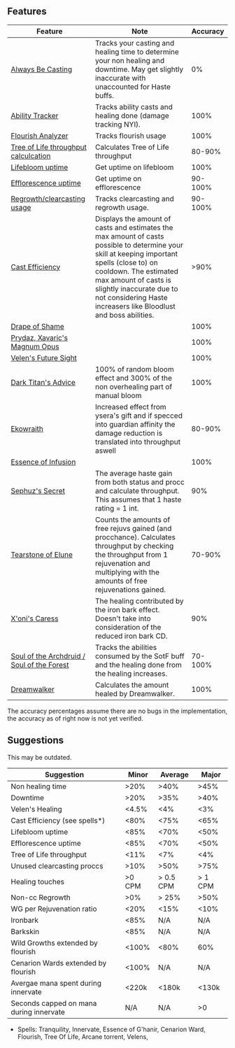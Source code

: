 ## Features
| Feature | Note | Accuracy |
| --- | --- | --- |
| [Always Be Casting](https://github.com/buimichael/RestoDruidAnalyzer/blob/master/src/Main/Parser/Modules/Features/AlwaysBeCasting.js) | Tracks your casting and healing time to determine your non healing and downtime. May get slightly inaccurate with unaccounted for Haste buffs. | 0% |
| [Ability Tracker](https://github.com/buimichael/RestoDruidAnalyzer/blob/master/src/Main/Parser/Modules/Core/AbilityTracker.js) | Tracks ability casts and healing done (damage tracking NYI). | 100% |
| [Flourish Analyzer](https://github.com/buimichael/RestoDruidAnalyzer/blob/master/src/Main/Parser/Modules/Features/Flourish.js) | Tracks flourish usage | 100% |
| [Tree of Life throughput calculcation](https://github.com/buimichael/RestoDruidAnalyzer/blob/master/src/Main/Parser/Modules/Features/TreeOfLife.js) | Calculates Tree of Life throughput | 80-90% |
| [Lifebloom uptime](https://github.com/buimichael/RestoDruidAnalyzer/blob/master/src/Main/Parser/Modules/Features/Lifebloom.js) | Get uptime on lifebloom | 100% |
| [Efflorescence uptime](https://github.com/buimichael/RestoDruidAnalyzer/blob/master/src/Main/Parser/Modules/Features/Efflorescence.js) | Get uptime on efflorescence | 90-100% |
| [Regrowth/clearcasting usage](https://github.com/buimichael/RestoDruidAnalyzer/blob/master/src/Main/Parser/Modules/Features/Clearcasting.js) | Tracks clearcasting and regrowth usage. | 90-100% |
| [Cast Efficiency](https://github.com/buimichael/RestoDruidAnalyzer/blob/master/src/Main/CastEfficiency.js) | Displays the amount of casts and estimates the max amount of casts possible to determine your skill at keeping important spells (close to) on cooldown. The estimated max amount of casts is slightly inaccurate due to not considering Haste increasers like Bloodlust and boss abilities. | >90% |
| [Drape of Shame](https://github.com/buimichael/RestoDruidAnalyzer/blob/master/src/Main/Parser/Modules/Items/DrapeOfShame.js) |  | 100%|
| [Prydaz, Xavaric's Magnum Opus](https://github.com/buimichael/RestoDruidAnalyzer/blob/master/src/Main/Parser/Modules/Items/Prydaz.js) | | 100% |
| [Velen's Future Sight](https://github.com/buimichael/RestoDruidAnalyzer/blob/master/src/Main/Parser/Modules/Items/Velens.js) | | 100% |
| [Dark Titan's Advice](https://github.com/buimichael/RestoDruidAnalyzer/blob/master/src/Main/Parser/Modules/Items/Velens.js) | 100% of random bloom effect and 300% of the non overhealing part of manual bloom| 100% |
| [Ekowraith](https://github.com/buimichael/RestoDruidAnalyzer/blob/master/src/Main/Parser/Modules/Items/Velens.js) | Increased effect from ysera's gift and if specced into guardian affinity the damage reduction is translated into throughput aswell | 80-90% |
| [Essence of Infusion](https://github.com/buimichael/RestoDruidAnalyzer/blob/master/src/Main/Parser/Modules/Items/Velens.js) | | 100% |
| [Sephuz's Secret](https://github.com/buimichael/RestoDruidAnalyzer/blob/master/src/Main/Parser/Modules/Items/Velens.js) | The average haste gain from both status and procc and calculate throughput. This assumes that 1 haste rating = 1 int.| 90% |
| [Tearstone of Elune](https://github.com/buimichael/RestoDruidAnalyzer/blob/master/src/Main/Parser/Modules/Items/Velens.js) | Counts the amounts of free rejuvs gained (and procchance). Calculates throughput by checking the throughput from 1 rejuvenation and multiplying with the amounts of free rejuvenations gained. | 70-90% |
| [X'oni's Caress](https://github.com/buimichael/RestoDruidAnalyzer/blob/master/src/Main/Parser/Modules/Items/Velens.js) | The healing contributed by the iron bark effect. Doesn't take into consideration of the reduced iron bark CD. | 90% |
| [Soul of the Archdruid / Soul of the Forest](https://github.com/buimichael/RestoDruidAnalyzer/blob/master/src/Main/Parser/Modules/Items/Velens.js) | Tracks the abilities consumed by the SotF buff and the healing done from the healing increases. | 70-100% |
| [Dreamwalker](https://github.com/WoWAnalyzer/WoWAnalyzer/tree/master/src/Parser/RestoDruid/Modules/Features/Dreamwalker.js) | Calculates the amount healed by Dreamwalker. | 100% |
The accuracy percentages assume there are no bugs in the implementation, the accuracy as of right now is not yet verified.
## Suggestions

This may be outdated.

| Suggestion | Minor | Average | Major |
| --- | --- | --- | --- |
| Non healing time | >20% | >40% | >45% |
| Downtime | >20% | >35% | >40% |
| Velen's Healing | <4.5% | <4% | <3% |
| Cast Efficiency (see spells*) | <80% | <75% | <65% |
| Lifebloom uptime | <85% | <70% | <50% |
| Efflorescence uptime | <85% | <70% | <50% |
| Tree of Life throughput | <11% | <7% | <4% |
| Unused clearcasting proccs | >10% | >50% | >75% |
| Healing touches | >0 CPM | > 0.5 CPM | > 1 CPM |
| Non-cc Regrowth | >0% | > 25% | >50% |
| WG per Rejuvenation ratio | <20% | <15% | <10% |
| Ironbark | <85% | N/A | N/A |
| Barkskin | <85% | N/A | N/A |
| Wild Growths extended by flourish | <100% | <80% | 60% |
| Cenarion Wards extended by flourish | <100% | N/A | N/A |
| Avergae mana spent during innervate | <220k | <180k | <130k |
| Seconds capped on mana during innervate | N/A | N/A | >0 |

* Spells: Tranquility, Innervate, Essence of G'hanir, Cenarion Ward, Flourish, Tree Of Life, Arcane torrent, Velens,
